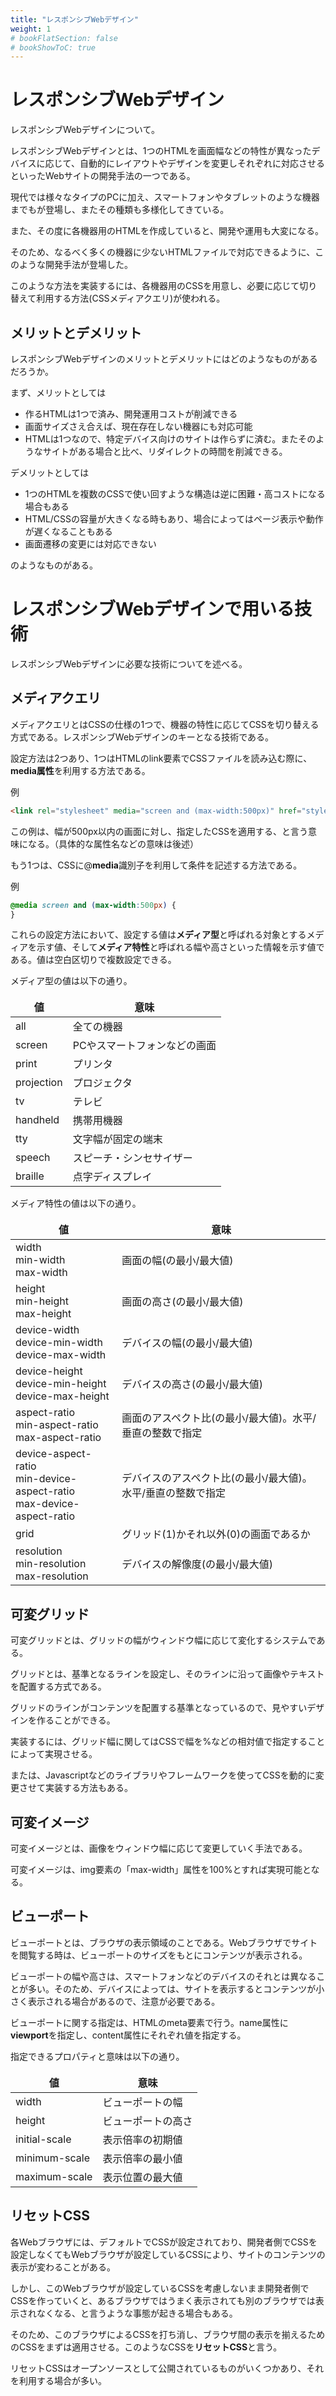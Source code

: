 ```yaml
---
title: "レスポンシブWebデザイン"
weight: 1
# bookFlatSection: false
# bookShowToC: true
---
```



# レスポンシブWebデザイン

レスポンシブWebデザインについて。

レスポンシブWebデザインとは、1つのHTMLを画面幅などの特性が異なったデバイスに応じて、自動的にレイアウトやデザインを変更しそれぞれに対応させるといったWebサイトの開発手法の一つである。

現代では様々なタイプのPCに加え、スマートフォンやタブレットのような機器までもが登場し、またその種類も多様化してきている。

また、その度に各機器用のHTMLを作成していると、開発や運用も大変になる。

そのため、なるべく多くの機器に少ないHTMLファイルで対応できるように、このような開発手法が登場した。

このような方法を実装するには、各機器用のCSSを用意し、必要に応じて切り替えて利用する方法(CSSメディアクエリ)が使われる。

## メリットとデメリット

レスポンシブWebデザインのメリットとデメリットにはどのようなものがあるだろうか。

まず、メリットとしては

- 作るHTMLは1つで済み、開発運用コストが削減できる
- 画面サイズさえ合えば、現在存在しない機器にも対応可能
- HTMLは1つなので、特定デバイス向けのサイトは作らずに済む。またそのようなサイトがある場合と比べ、リダイレクトの時間を削減できる。

デメリットとしては

- 1つのHTMLを複数のCSSで使い回すような構造は逆に困難・高コストになる場合もある
- HTML/CSSの容量が大きくなる時もあり、場合によってはページ表示や動作が遅くなることもある
- 画面遷移の変更には対応できない

のようなものがある。


# レスポンシブWebデザインで用いる技術

レスポンシブWebデザインに必要な技術についてを述べる。


## メディアクエリ

メディアクエリとはCSSの仕様の1つで、機器の特性に応じてCSSを切り替える方式である。レスポンシブWebデザインのキーとなる技術である。

設定方法は2つあり、1つはHTMLのlink要素でCSSファイルを読み込む際に、**media属性**を利用する方法である。

例

```html
<link rel="stylesheet" media="screen and (max-width:500px)" href="style.css">
```

この例は、幅が500px以内の画面に対し、指定したCSSを適用する、と言う意味になる。（具体的な属性名などの意味は後述）

もう1つは、CSSに@**media**識別子を利用して条件を記述する方法である。

例

```css
@media screen and (max-width:500px) {
}
```

これらの設定方法において、設定する値は**メディア型**と呼ばれる対象とするメディアを示す値、そして**メディア特性**と呼ばれる幅や高さといった情報を示す値である。値は空白区切りで複数設定できる。


メディア型の値は以下の通り。

<table style="border:none;">
    <thead>
        <th style="border:none;">値</th>
        <th style="border:none;">意味</th>
    </thead>
    <tr>
        <td style="border:none;">all</td>
        <td style="border:none;">全ての機器</td>
    </tr>
    <tr>
        <td style="border:none;">screen</td>
        <td style="border:none;">PCやスマートフォンなどの画面</td>
    </tr>
    <tr>
        <td style="border:none;">print</td>
        <td style="border:none;">プリンタ</td>
    </tr>
    <tr>
        <td style="border:none;">projection</td>
        <td style="border:none;">プロジェクタ</td>
    </tr>
    <tr>
        <td style="border:none;">tv</td>
        <td style="border:none;">テレビ</td>
    </tr>
    <tr>
        <td style="border:none;">handheld</td>
        <td style="border:none;">携帯用機器</td>
    </tr>
    <tr>
        <td style="border:none;">tty</td>
        <td style="border:none;">文字幅が固定の端末</td>
    </tr>
    <tr>
        <td style="border:none;">speech</td>
        <td style="border:none;">スピーチ・シンセサイザー</td>
    </tr>
    <tr>
        <td style="border:none;">braille</td>
        <td style="border:none;">点字ディスプレイ</td>
    </tr>
</table>


メディア特性の値は以下の通り。


<table style="border:none;">
    <thead>
        <th style="border:none;">値</th>
        <th style="border:none;">意味</th>
    </thead>
    <tr>
        <td style="border:none;">width<br>min-width<br>max-width</td>
        <td style="border:none;">画面の幅(の最小/最大値)</td>
    </tr>
    <tr>
        <td style="border:none;">height<br>min-height<br>max-height</td>
        <td style="border:none;">画面の高さ(の最小/最大値)</td>
    </tr>
    <tr>
        <td style="border:none;">device-width<br>device-min-width<br>device-max-width</td>
        <td style="border:none;">デバイスの幅(の最小/最大値)</td>
    </tr>
    <tr>
        <td style="border:none;">device-height<br>device-min-height<br>device-max-height</td>
        <td style="border:none;">デバイスの高さ(の最小/最大値)</td>
    </tr>
    <tr>
        <td style="border:none;">aspect-ratio<br>min-aspect-ratio<br>max-aspect-ratio</td>
        <td style="border:none;">画面のアスペクト比(の最小/最大値)。水平/垂直の整数で指定</td>
    </tr>
    <tr>
        <td style="border:none;">device-aspect-ratio<br>min-device-aspect-ratio<br>max-device-aspect-ratio</td>
        <td style="border:none;">デバイスのアスペクト比(の最小/最大値)。水平/垂直の整数で指定</td>
    </tr>
    <tr>
        <td style="border:none;">grid</td>
        <td style="border:none;">グリッド(1)かそれ以外(0)の画面であるか</td>
    </tr>
    <tr>
        <td style="border:none;">resolution<br>min-resolution<br>max-resolution</td>
        <td style="border:none;">デバイスの解像度(の最小/最大値)</td>
    </tr>
</table>


## 可変グリッド

可変グリッドとは、グリッドの幅がウィンドウ幅に応じて変化するシステムである。

グリッドとは、基準となるラインを設定し、そのラインに沿って画像やテキストを配置する方式である。

グリッドのラインがコンテンツを配置する基準となっているので、見やすいデザインを作ることができる。

実装するには、グリッド幅に関してはCSSで幅を%などの相対値で指定することによって実現させる。

または、Javascriptなどのライブラリやフレームワークを使ってCSSを動的に変更させて実装する方法もある。


## 可変イメージ

可変イメージとは、画像をウィンドウ幅に応じて変更していく手法である。

可変イメージは、img要素の「max-width」属性を100%とすれば実現可能となる。


## ビューポート

ビューポートとは、ブラウザの表示領域のことである。Webブラウザでサイトを閲覧する時は、ビューポートのサイズをもとにコンテンツが表示される。

ビューポートの幅や高さは、スマートフォンなどのデバイスのそれとは異なることが多い。そのため、デバイスによっては、サイトを表示するとコンテンツが小さく表示される場合があるので、注意が必要である。

ビューポートに関する指定は、HTMLのmeta要素で行う。name属性に**viewport**を指定し、content属性にそれぞれ値を指定する。

指定できるプロパティと意味は以下の通り。

<table style="border:none;">
    <thead>
        <th style="border:none;">値</th>
        <th style="border:none;">意味</th>
    </thead>
    <tr>
        <td style="border:none;">width</td>
        <td style="border:none;">ビューポートの幅</td>
    </tr>
    <tr>
        <td style="border:none;">height</td>
        <td style="border:none;">ビューポートの高さ</td>
    </tr>
    <tr>
        <td style="border:none;">initial-scale</td>
        <td style="border:none;">表示倍率の初期値</td>
    </tr>
    <tr>
        <td style="border:none;">minimum-scale</td>
        <td style="border:none;">表示倍率の最小値</td>
    </tr>
    <tr>
        <td style="border:none;">maximum-scale</td>
        <td style="border:none;">表示位置の最大値</td>
    </tr>
</table>


## リセットCSS

各Webブラウザには、デフォルトでCSSが設定されており、開発者側でCSSを設定しなくてもWebブラウザが設定しているCSSにより、サイトのコンテンツの表示が変わることがある。

しかし、このWebブラウザが設定しているCSSを考慮しないまま開発者側でCSSを作っていくと、あるブラウザではうまく表示されても別のブラウザでは表示されなくなる、と言うような事態が起きる場合もある。

そのため、このブラウザによるCSSを打ち消し、ブラウザ間の表示を揃えるためのCSSをまずは適用させる。このようなCSSを**リセットCSS**と言う。

リセットCSSはオープンソースとして公開されているものがいくつかあり、それを利用する場合が多い。
